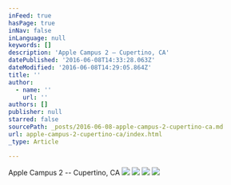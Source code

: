```yaml
---
inFeed: true
hasPage: true
inNav: false
inLanguage: null
keywords: []
description: 'Apple Campus 2 – Cupertino, CA'
datePublished: '2016-06-08T14:33:28.063Z'
dateModified: '2016-06-08T14:29:05.864Z'
title: ''
author:
  - name: ''
    url: ''
authors: []
publisher: null
starred: false
sourcePath: _posts/2016-06-08-apple-campus-2-cupertino-ca.md
url: apple-campus-2-cupertino-ca/index.html
_type: Article

---
```

Apple Campus 2 -- Cupertino, CA
![](https://the-grid-user-content.s3-us-west-2.amazonaws.com/392ca466-e46b-44c5-868f-07ed3ac4636d.jpg)
![](https://the-grid-user-content.s3-us-west-2.amazonaws.com/fd7427dc-c621-405c-8066-fc616518c09c.jpg)
![](https://the-grid-user-content.s3-us-west-2.amazonaws.com/7e5a9123-d5ca-4532-a3db-5012c0b163ac.jpg)
![](https://the-grid-user-content.s3-us-west-2.amazonaws.com/864dced0-2c2f-4cf5-b3f8-3b7a9955a9bc.png)
